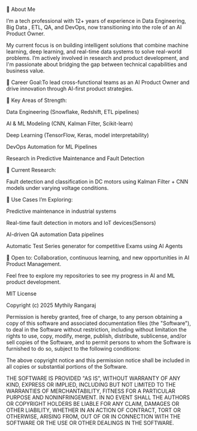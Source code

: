 👋 About Me

I’m a tech professional with 12+ years of experience in Data Engineering, Big Data , ETL, QA, and DevOps, now transitioning into the role of an AI Product Owner.

My current focus is on building intelligent solutions that combine machine learning, deep learning, and real-time data systems to solve real-world problems. I’m actively involved in research and product development, and I'm passionate about bridging the gap between technical capabilities and business value.

🎯 Career Goal:To lead cross-functional teams as an AI Product Owner and drive innovation through AI-first product strategies.

🧠 Key Areas of Strength:

Data Engineering (Snowflake, Redshift, ETL pipelines)

AI & ML Modeling (CNN, Kalman Filter, Scikit-learn)

Deep Learning (TensorFlow, Keras, model interpretability)

DevOps Automation for ML Pipelines

Research in Predictive Maintenance and Fault Detection

🚀 Current Research:

Fault detection and classification in DC motors using Kalman Filter + CNN models under varying voltage conditions.

📂 Use Cases I’m Exploring:

Predictive maintenance in industrial systems

Real-time fault detection in motors and IoT devices(Sensors)

AI-driven QA automation Data pipelines 

Automatic Test Series generator for competitive Exams using AI Agents

📢 Open to:
Collaboration, continuous learning, and new opportunities in AI Product Management.

Feel free to explore my repositories to see my progress in AI and ML product development.

MIT License

Copyright (c) 2025 Mythily Rangaraj

Permission is hereby granted, free of charge, to any person obtaining a copy
of this software and associated documentation files (the "Software"), to deal
in the Software without restriction, including without limitation the rights
to use, copy, modify, merge, publish, distribute, sublicense, and/or sell
copies of the Software, and to permit persons to whom the Software is
furnished to do so, subject to the following conditions:

The above copyright notice and this permission notice shall be included in all
copies or substantial portions of the Software.

THE SOFTWARE IS PROVIDED "AS IS", WITHOUT WARRANTY OF ANY KIND, EXPRESS OR
IMPLIED, INCLUDING BUT NOT LIMITED TO THE WARRANTIES OF MERCHANTABILITY,
FITNESS FOR A PARTICULAR PURPOSE AND NONINFRINGEMENT. IN NO EVENT SHALL THE
AUTHORS OR COPYRIGHT HOLDERS BE LIABLE FOR ANY CLAIM, DAMAGES OR OTHER
LIABILITY, WHETHER IN AN ACTION OF CONTRACT, TORT OR OTHERWISE, ARISING FROM,
OUT OF OR IN CONNECTION WITH THE SOFTWARE OR THE USE OR OTHER DEALINGS IN THE
SOFTWARE.
